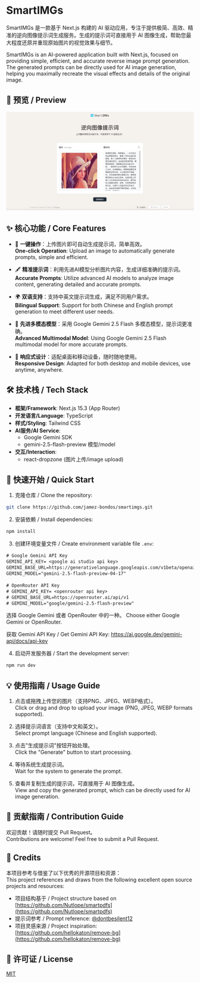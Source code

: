 # SmartIMGs

SmartIMGs 是一款基于 Next.js 构建的 AI 驱动应用，专注于提供极简、高效、精准的逆向图像提示词生成服务。生成的提示词可直接用于 AI 图像生成，帮助您最大程度还原并重现原始图片的视觉效果与细节。

SmartIMGs is an AI-powered application built with Next.js, focused on providing simple, efficient, and accurate reverse image prompt generation. The generated prompts can be directly used for AI image generation, helping you maximally recreate the visual effects and details of the original image.

## 📸 预览 / Preview

![smartimgs-preview](./public/og.jpg)

## ✨ 核心功能 / Core Features

- 🚀 **一键操作**：上传图片即可自动生成提示词，简单高效。  
  **One-click Operation**: Upload an image to automatically generate prompts, simple and efficient.
  
- 🖋️ **精准提示词**：利用先进AI模型分析图片内容，生成详细准确的提示词。  
  **Accurate Prompts**: Utilize advanced AI models to analyze image content, generating detailed and accurate prompts.
  
- 🌍 **双语支持**：支持中英文提示词生成，满足不同用户需求。  
  **Bilingual Support**: Support for both Chinese and English prompt generation to meet different user needs.
  
- 🤖 **先进多模态模型**：采用 Google Gemini 2.5 Flash 多模态模型，提示词更准确。  
  **Advanced Multimodal Model**: Using Google Gemini 2.5 Flash multimodal model for more accurate prompts.
  
- 📱 **响应式设计**：适配桌面和移动设备，随时随地使用。  
  **Responsive Design**: Adapted for both desktop and mobile devices, use anytime, anywhere.

## 🛠️ 技术栈 / Tech Stack

- **框架/Framework**: Next.js 15.3 (App Router)
- **开发语言/Language**: TypeScript
- **样式/Styling**: Tailwind CSS
- **AI服务/AI Service**:
  - Google Gemini SDK
  - gemini-2.5-flash-preview 模型/model
- **交互/Interaction**:
  - react-dropzone (图片上传/image upload)

## 🚀 快速开始 / Quick Start

1. 克隆仓库 / Clone the repository:

```bash
git clone https://github.com/jamez-bondos/smartimgs.git
```

2. 安装依赖 / Install dependencies:

```bash
npm install
```

3. 创建环境变量文件 / Create environment variable file `.env`:

```
# Google Gemini API Key
GEMINI_API_KEY= <google ai studio api key>
GEMINI_BASE_URL=https://generativelanguage.googleapis.com/v1beta/openai/
GEMINI_MODEL="gemini-2.5-flash-preview-04-17"

# OpenRouter API Key
# GEMINI_API_KEY= <openrouter api key>
# GEMINI_BASE_URL=https://openrouter.ai/api/v1
# GEMINI_MODEL="google/gemini-2.5-flash-preview"
```

选择 Google Gemini 或者 OpenRouter 中的一种。
Choose either Google Gemini or OpenRouter.

获取 Gemini API Key / Get Gemini API Key: https://ai.google.dev/gemini-api/docs/api-key

4. 启动开发服务器 / Start the development server:

```bash
npm run dev
```

## 💡 使用指南 / Usage Guide

1. 点击或拖拽上传您的图片（支持PNG、JPEG、WEBP格式）。  
   Click or drag and drop to upload your image (PNG, JPEG, WEBP formats supported).
   
2. 选择提示词语言（支持中文和英文）。  
   Select prompt language (Chinese and English supported).
   
3. 点击"生成提示词"按钮开始处理。  
   Click the "Generate" button to start processing.
   
4. 等待系统生成提示词。  
   Wait for the system to generate the prompt.
   
5. 查看并复制生成的提示词，可直接用于 AI 图像生成。  
   View and copy the generated prompt, which can be directly used for AI image generation.

## 🤝 贡献指南 / Contribution Guide

欢迎贡献！请随时提交 Pull Request。  
Contributions are welcome! Feel free to submit a Pull Request.

## 🙏 Credits

本项目参考与借鉴了以下优秀的开源项目和资源：  
This project references and draws from the following excellent open source projects and resources:

- 项目结构基于 / Project structure based on [https://github.com/Nutlope/smartpdfs](https://github.com/Nutlope/smartpdfs)
- 提示词参考 / Prompt reference: [@dontbesilent12](https://x.com/dontbesilent12/status/1919633554352570511)
- 项目灵感来源 / Project inspiration: [https://github.com/hellokaton/remove-bg](https://github.com/hellokaton/remove-bg)

## 📝 许可证 / License

[MIT](LICENSE)
